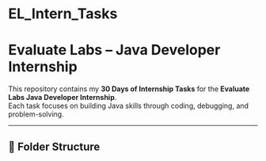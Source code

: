 # EL_Intern_Tasks

# Evaluate Labs – Java Developer Internship  

This repository contains my **30 Days of Internship Tasks** for the **Evaluate Labs Java Developer Internship**.  
Each task focuses on building Java skills through coding, debugging, and problem-solving.  

---

## 📂 Folder Structure 
